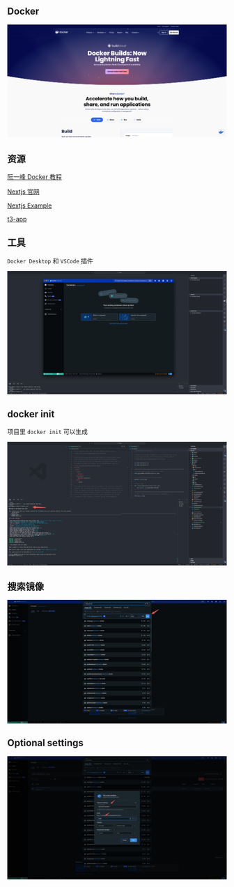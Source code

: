 ## Docker

![alt text](image.png)

## 资源

[阮一峰 Docker 教程](https://www.ruanyifeng.com/blog/2018/02/docker-tutorial.html)

[Nextjs 官网](https://nextjs.org/docs/app/building-your-application/deploying#docker-image)

[Nextjs Example](https://github.com/vercel/next.js/tree/canary/examples/with-docker)

[t3-app](https://create.t3.gg/)

## 工具

`Docker Desktop` 和 `VSCode` 插件

![alt text](image-1.png)

## docker init

项目里 `docker init` 可以生成

![alt text](image-2.png)

## 搜索镜像

![alt text](image-3.png)

## Optional settings

![alt text](image-4.png)

